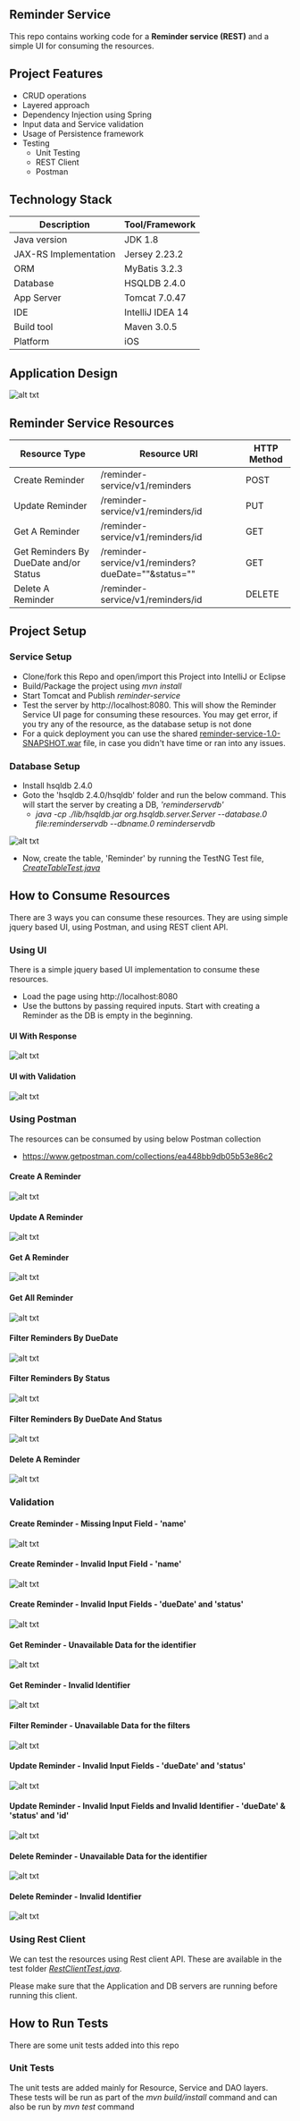 ## Reminder Service

This repo contains working code for a __Reminder service (REST)__ and a simple UI for consuming the resources. 

## Project Features

- CRUD operations
- Layered approach
- Dependency Injection using Spring
- Input data and Service validation
- Usage of Persistence framework
- Testing
  - Unit Testing
  - REST Client
  - Postman

## Technology Stack

| Description               | Tool/Framework    |
| --------------------------|-------------------|
| Java version              | JDK 1.8           |
| JAX-RS Implementation     | Jersey 2.23.2     |
| ORM                       | MyBatis 3.2.3     |
| Database                  | HSQLDB 2.4.0      |
| App Server                | Tomcat 7.0.47     |
| IDE                       | IntelliJ IDEA 14  |
| Build tool                | Maven 3.0.5       |
| Platform                  | iOS               |

## Application Design

![alt txt](https://github.com/RathaKM/reminder-service/blob/develop/src/main/resources/images/design.png)

## Reminder Service Resources

| Resource Type                         | Resource URI                                          |    HTTP Method |
| --------------------------------------|------------------------------------------------------ |----------------|
| Create Reminder                       | /reminder-service/v1/reminders                        | POST           |
| Update Reminder                       | /reminder-service/v1/reminders/id                     | PUT            |
| Get A Reminder                        | /reminder-service/v1/reminders/id                     | GET            |
| Get Reminders By DueDate and/or Status| /reminder-service/v1/reminders?dueDate=""&status=""   | GET            |
| Delete A Reminder                     | /reminder-service/v1/reminders/id                     | DELETE         |   

## Project Setup

### Service Setup

- Clone/fork this Repo and open/import this Project into IntelliJ or Eclipse
- Build/Package the project using _mvn install_
- Start Tomcat and Publish _reminder-service_
- Test the server by http://localhost:8080. This will show the Reminder Service UI page for consuming these resources. You may get error, if you try any of the resource, as the database setup is not done
- For a quick deployment you can use the shared [reminder-service-1.0-SNAPSHOT.war](../develop/reminder-service-1.0-SNAPSHOT.war) file, in case you didn't have time or ran into any issues. 

### Database Setup

- Install hsqldb 2.4.0
- Goto the 'hsqldb 2.4.0/hsqldb' folder and run the below command. This will start the server by creating a DB, _'reminderservdb'_
  - _java -cp ./lib/hsqldb.jar org.hsqldb.server.Server --database.0 file:reminderservdb --dbname.0 reminderservdb_
  
![alt txt](https://github.com/RathaKM/reminder-service/blob/develop/src/main/resources/images/hsqldb_server_start.png)

- Now, create the table, 'Reminder' by running the TestNG Test file, [_CreateTableTest.java_](../develop/src/test/java/com/reminder/service/integration/CreateTableTest.java)

## How to Consume Resources

There are 3 ways you can consume these resources. They are using simple jquery based UI, using Postman, and using REST client API. 

### Using UI

There is a simple jquery based UI implementation to consume these resources. 
- Load the page using http://localhost:8080
- Use the buttons by passing required inputs. Start with creating a Reminder as the DB is empty in the beginning. 

#### UI With Response 

![alt txt](https://github.com/RathaKM/reminder-service/blob/develop/src/main/resources/images/reminder_service_ui.png)

#### UI with Validation

![alt txt](https://github.com/RathaKM/reminder-service/blob/develop/src/main/resources/images/ui_with_validation.png)

### Using Postman

The resources can be consumed by using below Postman collection
- https://www.getpostman.com/collections/ea448bb9db05b53e86c2 

#### Create A Reminder
![alt txt](https://github.com/RathaKM/reminder-service/blob/develop/src/main/resources/images/create_reminder.png)

#### Update A Reminder
![alt txt](https://github.com/RathaKM/reminder-service/blob/develop/src/main/resources/images/update_a_reminder.png)

#### Get A Reminder
![alt txt](https://github.com/RathaKM/reminder-service/blob/develop/src/main/resources/images/get_a_reminder.png)

#### Get All Reminder
![alt txt](https://github.com/RathaKM/reminder-service/blob/develop/src/main/resources/images/get_all_reminders.png)

#### Filter Reminders By DueDate
![alt txt](https://github.com/RathaKM/reminder-service/blob/develop/src/main/resources/images/filter_reminder_by_duedate.png)

#### Filter Reminders By Status
![alt txt](https://github.com/RathaKM/reminder-service/blob/develop/src/main/resources/images/filter_reminder_by_status.png)

#### Filter Reminders By DueDate And Status
![alt txt](https://github.com/RathaKM/reminder-service/blob/develop/src/main/resources/images/filter_reminder_by_duedate_and_status.png)

#### Delete A Reminder
![alt txt](https://github.com/RathaKM/reminder-service/blob/develop/src/main/resources/images/delete_reminder.png)

### Validation

#### Create Reminder - Missing Input Field - 'name'
![alt txt](https://github.com/RathaKM/reminder-service/blob/develop/src/main/resources/images/missing_name.png)

#### Create Reminder - Invalid Input Field - 'name'
![alt txt](https://github.com/RathaKM/reminder-service/blob/develop/src/main/resources/images/invalid_name.png)

#### Create Reminder - Invalid Input Fields - 'dueDate' and 'status'
![alt txt](https://github.com/RathaKM/reminder-service/blob/develop/src/main/resources/images/invalid_duedate_status.png)

#### Get Reminder - Unavailable Data for the identifier
![alt txt](https://github.com/RathaKM/reminder-service/blob/develop/src/main/resources/images/unavailable_item.png)

#### Get Reminder - Invalid Identifier
![alt txt](https://github.com/RathaKM/reminder-service/blob/develop/src/main/resources/images/invalid_identifier.png)

#### Filter Reminder - Unavailable Data for the filters
![alt txt](https://github.com/RathaKM/reminder-service/blob/develop/src/main/resources/images/data_unavailable_filter.png)

#### Update Reminder - Invalid Input Fields - 'dueDate' and 'status'
![alt txt](https://github.com/RathaKM/reminder-service/blob/develop/src/main/resources/images/update_invalid_input.png)

#### Update Reminder - Invalid Input Fields and Invalid Identifier - 'dueDate' & 'status' and 'id'
![alt txt](https://github.com/RathaKM/reminder-service/blob/develop/src/main/resources/images/update_invalid_input_id.png)

#### Delete Reminder - Unavailable Data for the identifier
![alt txt](https://github.com/RathaKM/reminder-service/blob/develop/src/main/resources/images/delete_data_not_available.png)

#### Delete Reminder - Invalid Identifier
![alt txt](https://github.com/RathaKM/reminder-service/blob/develop/src/main/resources/images/delete_invalid_id.png)


### Using Rest Client
We can test the resources using Rest client API. These are available in the test folder [_RestClientTest.java_](../develop/src/test/java/com/reminder/service/integration/RestClientTest.java).

Please make sure that the Application and DB servers are running before running this client.

## How to Run Tests

There are some unit tests added into this repo

### Unit Tests

The unit tests are added mainly for Resource, Service and DAO layers. These tests will be run as part of the _mvn build/install_ command and can also be run by _mvn test_ command
 

